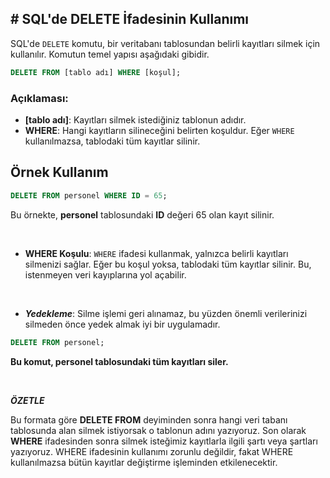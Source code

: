 ## **# SQL'de DELETE İfadesinin Kullanımı**

SQL'de `DELETE` komutu, bir veritabanı tablosundan belirli kayıtları silmek için kullanılır. Komutun temel yapısı aşağıdaki gibidir.

```sql
DELETE FROM [tablo adı] WHERE [koşul];
```

### Açıklaması:

- **[tablo adı]**: Kayıtları silmek istediğiniz tablonun adıdır.
- **WHERE**: Hangi kayıtların silineceğini belirten koşuldur. Eğer `WHERE` kullanılmazsa, tablodaki tüm kayıtlar silinir.

## Örnek Kullanım

```sql
DELETE FROM personel WHERE ID = 65;
```

Bu örnekte, **personel** tablosundaki **ID** değeri 65 olan kayıt silinir.

&nbsp;

- **WHERE Koşulu**: `WHERE` ifadesi kullanmak, yalnızca belirli kayıtları silmenizi sağlar. Eğer bu koşul yoksa, tablodaki tüm kayıtlar silinir. Bu, istenmeyen veri kayıplarına yol açabilir.

&nbsp;

- **_Yedekleme_**: Silme işlemi geri alınamaz, bu yüzden önemli verilerinizi silmeden önce yedek almak iyi bir uygulamadır.

```sql
DELETE FROM personel;
```

**Bu komut, personel tablosundaki tüm kayıtları siler.**

&nbsp;

**_ÖZETLE_**

Bu formata göre **DELETE FROM** deyiminden sonra hangi veri tabanı tablosunda alan silmek istiyorsak o tablonun adını yazıyoruz. Son olarak **WHERE** ifadesinden sonra silmek isteğimiz kayıtlarla ilgili şartı veya şartları yazıyoruz. WHERE ifadesinin kullanımı zorunlu değildir, fakat WHERE kullanılmazsa bütün kayıtlar değiştirme işleminden etkilenecektir.
